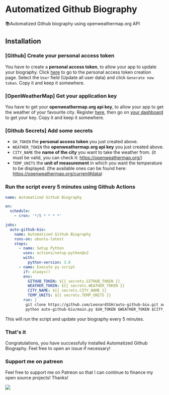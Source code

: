 # Automatized Github Biography

📚Automatized Github biography using openweathermap.org API

## Installation

### [Github] Create your personal access token

You have to create a **personal access token**, to allow your app to update your biography. Click [here](https://github.com/settings/tokens/new) to go to the personal access token creation page. Select the `User` field (Update all user data) and click `Generate new token`. Copy it and keep it somewhere.

### [OpenWeatherMap] Get your application key

You have to get your **openweathermap.org api key**, to allow your app to get the weather of your favourite city. Register [here](https://openweathermap.org/home/sign_up), then go on [your dashboard](https://home.openweathermap.org/api_keys) to get your key. Copy it and keep it somewhere.

### [Github Secrets] Add some secrets

* `GH_TOKEN` the **personal access token** you just created above.
* `WEATHER_TOKEN` the **openweathermap.org api key** you just created above.
* `CITY_NAME` the **name of the city** you want to take the weather from. (it must be valid, you can check it: https://openweathermap.org/)
* `TEMP_UNITS` the **unit of measurement** in which you want the temperature to be displayed. (the available ones can be found here: https://openweathermap.org/current#data)

### Run the script every 5 minutes using Github Actions

```yaml
name: Automatized Github Biography

on:
  schedule:
    - cron: '*/5 * * * *'

jobs:
  auto-github-bio:
    name: Automatized Github Biography
    runs-on: ubuntu-latest
    steps:
      - name: Setup Python
        uses: actions/setup-python@v2
        with:
          python-version: 3.8 
      - name: Execute py script
        if: always()
        env:
          GITHUB_TOKEN: ${{ secrets.GITHUB_TOKEN }}
          WEATHER_TOKEN: ${{ secrets.WEATHER_TOKEN }}
          CITY_NAME: ${{ secrets.CITY_NAME }}
          TEMP_UNITS: ${{ secrets.TEMP_UNITS }}
        run: |
         git clone https://github.com/LeonardSSH/auto-github-bio.git auto-github-bio
         python auto-github-bio/main.py $GH_TOKEN $WEATHER_TOKEN $CITY_NAME $TEMP_UNITS

```

This will run the script and update your biography every 5 minutes.

### That's it

Congratulations, you have successfully installed Automatized Github Biography. Feel free to open an issue if necessary!

### Support me on patreon

Feel free to support me on Patreon so that I can continue to finance my open source projects! Thanks!  

<a href="https://www.patreon.com/bePatron?u=20304709"><img src="https://c5.patreon.com/external/logo/become_a_patron_button@2x.png"></a>
